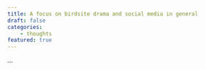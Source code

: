 ```yaml
---
title: A focus on birdsite drama and social media in general
draft: false
categories:
    - thoughts
featured: true
---
```


...
